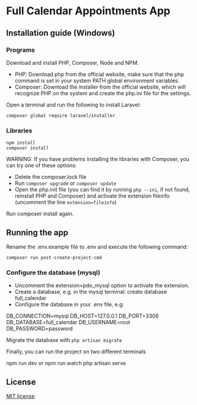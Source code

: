 # Full Calendar Appointments App

## Installation guide (Windows)

### Programs

Download and install PHP, Composer, Node and NPM.

- PHP: Download php from the official website, make sure that the php command is set in your system PATH global environment variables.
- Composer: Download the installer from the official website, which will recognize PHP on the system and create the php.ini file for the settings.

Open a terminal and run the following to install Laravel:

````composer global require laravel/installer````

### Libraries

````npm install````\
````composer install````

WARNING: If you have problems installing the libraries with Composer, you can try one of these options:

- Delete the composer.lock file
- Run ````composer upgrade```` or ````composer update````
- Open the php.init file (you can find it by running ````php --ini````, if not found, reinstall PHP and Composer) and activate the extension fileinfo (uncomment the line ````extension=fileinfo````)

Run composer install again.

## Running the app

Rename the .env.example file to .env and execute the following command:

````composer run post-create-project-cmd````

### Configure the database (mysql)

- Uncomment the extension=pdo_mysql option to activate the extension.
- Create a database, e.g. in the mysql terminal: create database full_calendar
- Configure the database in your .env file, e.g:

DB_CONNECTION=mysql
DB_HOST=127.0.0.1
DB_PORT=3306
DB_DATABASE=full_calendar
DB_USERNAME=root
DB_PASSWORD=password

Migrate the database with ````php artisan migrate````

Finally, you can run the project on two different terminals

npm run dev or npm run watch
php artisan serve

## License

[MIT license](https://opensource.org/licenses/MIT).
